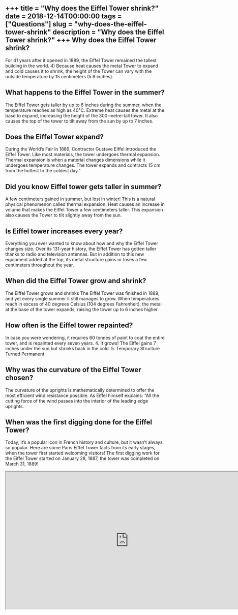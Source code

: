+++
title = "Why does the Eiffel Tower shrink?"
date = 2018-12-14T00:00:00
tags = ["Questions"]
slug = "why-does-the-eiffel-tower-shrink"
description = "Why does the Eiffel Tower shrink?"
+++
Why does the Eiffel Tower shrink?
---------------------------------

For 41 years after it opened in 1889, the Eiffel Tower remained the tallest building in the world. 4) Because heat causes the metal Tower to expand and cold causes it to shrink, the height of the Tower can vary with the outside temperature by 15 centimeters (5.9 inches).

What happens to the Eiffel Tower in the summer?
-----------------------------------------------

The Eiffel Tower gets taller by up to 6 inches during the summer, when the temperature reaches as high as 40°C. Extreme heat causes the metal at the base to expand, increasing the height of the 300-metre-tall tower. It also causes the top of the tower to tilt away from the sun by up to 7 inches.

Does the Eiffel Tower expand?
-----------------------------

During the World’s Fair in 1889, Contractor Gustave Eiffel introduced the Eiffel Tower. Like most materials, the tower undergoes thermal expansion. Thermal expansion is when a material changes dimensions while it undergoes temperature changes. The tower expands and contracts 15 cm from the hottest to the coldest day.”

Did you know Eiffel tower gets taller in summer?
------------------------------------------------

A few centimeters gained in summer, but lost in winter! This is a natural physical phenomenon called thermal expansion. Heat causes an increase in volume that makes the Eiffel Tower a few centimeters taller. This expansion also causes the Tower to tilt slightly away from the sun.

Is Eiffel tower increases every year?
-------------------------------------

Everything you ever wanted to know about how and why the Eiffel Tower changes size. Over its 131-year history, the Eiffel Tower has gotten taller thanks to radio and television antennas. But in addition to this new equipment added at the top, its metal structure gains or loses a few centimeters throughout the year.

When did the Eiffel Tower grow and shrink?
------------------------------------------

The Eiffel Tower grows and shrinks The Eiffel Tower was finished in 1889, and yet every single summer it still manages to grow. When temperatures reach in excess of 40 degrees Celsius (104 degrees Fahrenheit), the metal at the base of the tower expands, raising the tower up to 6 inches higher.

How often is the Eiffel tower repainted?
----------------------------------------

In case you were wondering, it requires 60 tonnes of paint to coat the entire tower, and is repainted every seven years. 4. It grows! The Eiffel gains 7 inches under the sun but shrinks back in the cold. 5. Temporary Structure Turned Permanent

Why was the curvature of the Eiffel Tower chosen?
-------------------------------------------------

The curvature of the uprights is mathematically determined to offer the most efficient wind resistance possible. As Eiffel himself explains: “All the cutting force of the wind passes into the interior of the leading edge uprights.

When was the first digging done for the Eiffel Tower?
-----------------------------------------------------

Today, it’s a popular icon in French history and culture, but it wasn’t always so popular. Here are some Paris Eiffel Tower facts from its early stages, when the tower first started welcoming visitors! The first digging work for the Eiffel Tower started on January 28, 1887, the tower was completed on March 31, 1889!

<iframe allow="accelerometer; autoplay; clipboard-write; encrypted-media; gyroscope; picture-in-picture" allowfullscreen="" class="__youtube_prefs__  epyt-is-override  no-lazyload" data-no-lazy="1" data-origheight="433" data-origwidth="770" data-skipgform_ajax_framebjll="" height="433" id="_ytid_87691" loading="lazy" src="https://www.youtube.com/embed/qOSk-42IHEE?enablejsapi=1&autoplay=0&cc_load_policy=0&cc_lang_pref=&iv_load_policy=1&loop=0&modestbranding=0&rel=1&fs=1&playsinline=0&autohide=2&theme=dark&color=red&controls=1&" title="YouTube player" width="770"></iframe>